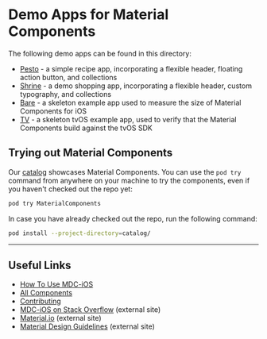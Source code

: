 # Demo Apps for Material Components

The following demo apps can be found in this directory:

- [Pesto](Pesto/) - a simple recipe app, incorporating a flexible header, floating action button, and collections
- [Shrine](Shrine/) - a demo shopping app, incorporating a flexible header, custom typography, and collections
- [Bare](Bare/) - a skeleton example app used to measure the size of Material Components for iOS
- [TV](TV/) - a skeleton tvOS example app, used to verify that the Material Components build against the tvOS SDK

## Trying out Material Components

Our [catalog](../catalog/) showcases Material Components.
You can use the `pod try` command from anywhere on your machine to try the components, even if you haven't checked out the repo yet:

``` bash
pod try MaterialComponents
```

In case you have already checked out the repo, run the following command:

``` bash
pod install --project-directory=catalog/
```

- - -

## Useful Links

- [How To Use MDC-iOS](../howto/)
- [All Components](../components/)
- [Contributing](../contributing/)
- [MDC-iOS on Stack Overflow](https://www.stackoverflow.com/questions/tagged/material-components+ios) (external site)
- [Material.io](https://www.material.io) (external site)
- [Material Design Guidelines](https://material.io/guidelines) (external site)

